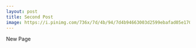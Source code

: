 ```yaml
---
layout: post
title: Second Post
image: https://i.pinimg.com/736x/7d/4b/94/7d4b94663003d2599ebafad05e17020d--arte-graffiti-street-art-graffiti.jpg
---
```



New Page 
